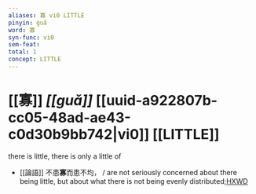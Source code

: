```yaml
---
aliases: 寡 vi0 LITTLE
pinyin: guǎ
word: 寡
syn-func: vi0
sem-feat: 
total: 1
concept: LITTLE 
---
```

# [[寡]] *[[guǎ]]*  [[uuid-a922807b-cc05-48ad-ae43-c0d30b9bb742|vi0]] [[LITTLE]]
there is little, there is only a little of
 - [[論語]] 不患**寡**而患不均， / are not seriously concerned about there being little, but about what there is not being evenly distributed;[HXWD](https://hxwd.org/textview.html?location=KR1h0004_tls_016-6a.8)